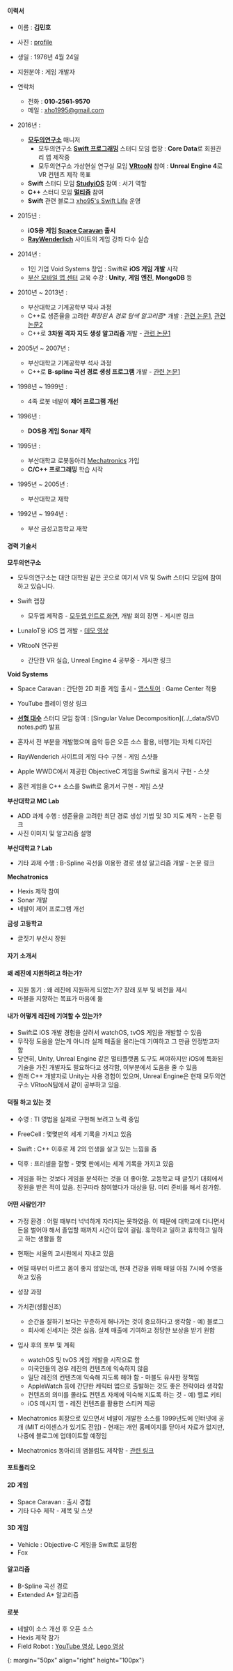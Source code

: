 #### 이력서

* 이름 : **김민호**
* 사진 : [profile]
* 생일 : 1976년 4월 24일
* 지원분야 : 게임 개발자

* 연락처
	* 전화 : **010-2561-9570**
	* 메일 : xho1995@gmail.com

* 2016년 : 
	* **[모두의연구소](http://www.modulabs.co.kr/)** 매니저
		* 모두의연구소 **[Swift 프로그래밍](http://www.modulabs.co.kr/Swift_library/848)** 스터디 모임 랩장 : **Core Data**로 회원관리 앱 제작중
		* 모두의연구소 가상현실 연구실 모임 **[VRtooN](http://www.modulabs.co.kr/Swift_library/848)** 참여 : **Unreal Engine 4**로 VR 컨텐츠 제작 목표
	* **Swift** 스터디 모임 **[StudyiOS](http://studyios.gitlab.io)** 참여 : 서기 역할
	* **C++** 스터디 모임 **[멀티즘](http://cafe.naver.com/multism)** 참여
	* **Swift** 관련 블로그 [xho95's Swift Life](http://xho95.github.io) 운영
* 2015년 : 
	* **iOS용 게임 [Space Caravan](https://itunes.apple.com/kr/app/space-caravan/id1011757460?mt=8) 출시**
	* **[RayWenderlich](https://www.raywenderlich.com)** 사이트의 게임 강좌 다수 실습
* 2014년 : 	
	* 1인 기업 Void Systems 창업 : Swift로 **iOS 게임 개발** 시작
	* [부산 모바일 앱 센터](http://www.bmac.kr/index.asp) 교육 수강 : **Unity**, **게임 엔진**, **MongoDB** 등
* 2010년 ~ 2013년 : 
	* 부산대학교 기계공학부 박사 과정
	* C++로 생존율을 고려한 **확장된 A* 경로 탐색 알고리즘** 개발 : [관련 논문1](http://ieeexplore.ieee.org/xpls/abs_all.jsp?arnumber=6463003), [관련 논문2](http://link.springer.com/chapter/10.1007%2F978-3-642-33503-7_59)
	* C++로 **3차원 격자 지도 생성 알고리즘** 개발 - [관련 논문1](http://ieeexplore.ieee.org/stamp/stamp.jsp?arnumber=6677377)
* 2005년 ~ 2007년 : 	
	* 부산대학교 기계공학부 석사 과정
	* C++로 **B-spline 곡선 경로 생성 프로그램** 개발 - [관련 논문1](http://ocean.kisti.re.kr/downfile/volume/icase/JOJDCV/2014/v20n2/JOJDCV_2014_v20n2_138.pdf)
* 1998년 ~ 1999년 : 
	* 4족 로봇 네발이 **제어 프로그램 개선**
* 1996년 : 
	* **DOS용 게임 Sonar 제작** 
* 1995년 : 
	* 부산대학교 로봇동아리 [Mechatronics]() 가입
	* **C/C++ 프로그래밍** 학습 시작
* 1995년 ~ 2005년 : 
	* 부산대학교 재학
* 1992년 ~ 1994년 : 
	* 부산 금성고등학교 재학

#### 경력 기술서

**모두의연구소**

* 모두의연구소는 대안 대학원 같은 곳으로 여기서 VR 및 Swift 스터디 모임에 참여하고 있습니다.

* Swift 랩장
	* 모두앱 제작중 - [모두앱 인트로 화면](https://www.youtube.com/watch?v=VVDAZ4qvbFc), 개발 회의 장면 - 게시판 링크
* LunaIoT용 iOS 앱 개발 - [데모 영상](https://www.facebook.com/xho1995/videos/984864604886273/)
* VRtooN 연구원
	* 간단한 VR 실습, Unreal Engine 4 공부중 - 게시판 링크

**Void Systems**

* Space Caravan : 간단한 2D 퍼즐 게임 출시 - [앱스토어](https://itunes.apple.com/kr/app/space-caravan/id1011757460?mt=8) : Game Center 적용
* YouTube 플레이 영상 링크

* **[선형 대수](https://www.facebook.com/groups/1045080912185263/)** 스터디 모임 참여 : [Singular Value Decomposition](../_data/SVD notes.pdf) 발표


* 혼자서 전 부분을 개발했으며 음악 등은 오픈 소스 활용, 비행기는 자체 디자인
* RayWenderich 사이트의 게임 다수 구현 - 게임 스샷들 
* Apple WWDC에서 제공한 ObjectiveC 게임을 Swift로 옮겨서 구현 - 스샷
* 홈런 게임을 C++ 소스를 Swift로 옮겨서 구현 - 게임 스샷

**부산대학교 MC Lab**

* ADD 과제 수행 : 생존율을 고려한 최단 경로 생성 기법 및 3D 지도 제작 - 논문 링크
* 사진 이미지 및 알고리즘 설명

**부산대학교 ? Lab**

* 기타 과제 수행 : B-Spline 곡선을 이용한 경로 생성 알고리즘 개발 - 논문 링크
	
**Mechatronics**

* Hexis 제작 참여
* Sonar 개발
* 네발이 제어 프로그램 개선 

**금성 고등학교**

* 글짓기 부산시 장원

#### 자기 소개서 

#### 왜 레진에 지원하려고 하는가?

* 지원 동기 : 왜 레진에 지원하게 되었는가? 장래 포부 및 비전을 제시
* 마블을 지향하는 목표가 마음에 듦

#### 내가 어떻게 레진에 기여할 수 있는가?

* Swift로 iOS 개발 경험을 살려서 watchOS, tvOS 게임을 개발할 수 있음
* 무작정 도움을 얻는게 아니라 실제 매출을 올리는데 기여하고 그 만큼 인정받고자 함
* 당연히, Unity, Unreal Engine 같은 멀티플랫폼 도구도 써야하지만 iOS에 특화된 기술을 가진 개발자도 필요하다고 생각함, 이부분에서 도움을 줄 수 있음
* 원래 C++ 개발자로 Unity는 사용 경험이 있으며, Unreal Engine은 현재 모두의연구소 VRtooN팀에서 같이 공부하고 있음.

#### 덕질 하고 있는 것

* 수영 : TI 영법을 실제로 구현해 보려고 노력 중임
* FreeCell : 몇몇판의 세계 기록을 가지고 있음
* Swift : C++ 이후로 제 2의 인생을 살고 있는 느낌을 줌
* 덕후 : 프리셀을 잘함 - 몇몇 판에서는 세계 기록을 가지고 있음

* 게임을 하는 것보다 게임을 분석하는 것을 더 좋아함. 고등학교 때 글짓기 대회에서 장원을 받은 적이 있음. 친구따라 참여했다가 대상을 탐. 미리 준비를 해서 참가함.


#### 어떤 사람인가?

* 가정 환경 : 어릴 때부터 넉넉하게 자라지는 못하였음. 이 때문에 대학교에 다니면서 돈을 벌어야 해서 졸업할 때까지 시간이 많이 걸림. 휴학하고 일하고 휴학하고 일하고 하는 생활을 함
* 현재는 서울의 고시원에서 지내고 있음

* 어릴 때부터 마르고 몸이 좋지 않았는데, 현재 건강을 위해 매일 아침 7시에 수영을 하고 있음

* 성장 과정
* 가치관(생활신조)
	* 순간을 잘하기 보다는 꾸준하게 해나가는 것이 중요하다고 생각함 - 예) 블로그
	* 회사에 신세지는 것은 싫음. 실제 매출에 기여하고 정당한 보상을 받기 원함
* 입사 후의 포부 및 계획
	* watchOS 및 tvOS 게임 개발을 시작으로 함
	* 미국인들의 경우 레진의 컨텐츠에 익숙하지 않음
	* 일단 레진의 컨텐츠에 익숙해 지도록 해야 함 - 마블도 유사한 정책임
	* AppleWatch 등에 간단한 케릭터 앱으로 출발하는 것도 좋은 전략이라 생각함
	* 컨텐츠의 의미를 몰라도 컨텐츠 자체에 익숙해 지도록 하는 것 - 예) 헬로 키티 
	* iOS 메시지 앱 - 레진 컨텐츠를 활용한 스티커 제공
	
* Mechatronics 회장으로 있으면서 네발이 개발한 소스를 1999년도에 인터넷에 공개 (MIT 라이센스가 있기도 전임) - 현재는 개인 홈페이지를 닫아서 자료가 없지만, 나중에 블로그에 업데이트할 예정임
* Mechatronics 동아리의 앰블럼도 제작함 - [관련 링크](http://mecha.namoweb.net/xe/CI)

#### 포트폴리오

#### 2D 게임 

* Space Caravan : 출시 경험
* 기타 다수 제작 - 제목 및 스샷

#### 3D 게임

* Vehicle : Objective-C 게임을 Swift로 포팅함
* Fox 

#### 알고리즘 

* B-Spline 곡선 경로
* Extended A* 알고리즘

#### 로봇

* 네발이 소스 개선 후 오픈 소스
* Hexis 제작 참가
* Field Robot : [YouTube 영상](https://www.youtube.com/watch?v=nrXtmwM93FE), [Lego 영상](https://www.youtube.com/watch?v=Wq7Q9rYvYxc)
	
[profile]: ../assets/profile.jpg
{: margin="50px" align="right" height="100px"}	











